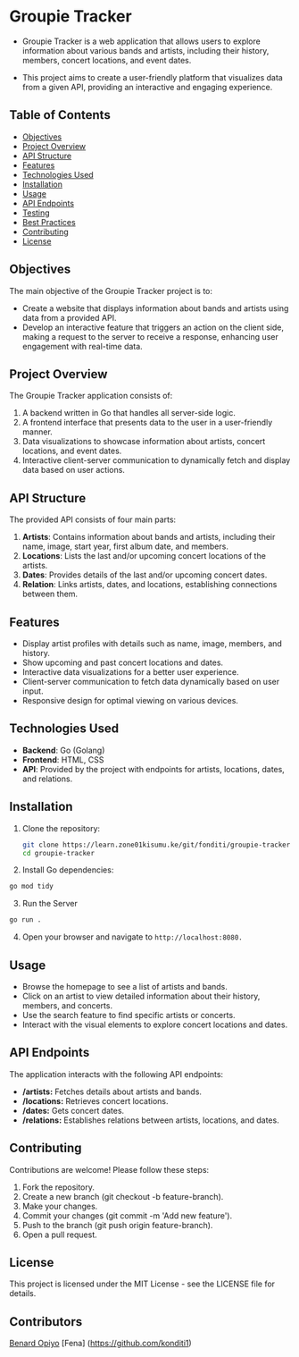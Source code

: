 # Groupie Tracker

* Groupie Tracker is a web application that allows users to explore information about various bands and artists, including their history, members, concert locations, and event dates. 

* This project aims to create a user-friendly platform that visualizes data from a given API, providing an interactive and engaging experience.

## Table of Contents

- [Objectives](#objectives)
- [Project Overview](#project-overview)
- [API Structure](#api-structure)
- [Features](#features)
- [Technologies Used](#technologies-used)
- [Installation](#installation)
- [Usage](#usage)
- [API Endpoints](#api-endpoints)
- [Testing](#testing)
- [Best Practices](#best-practices)
- [Contributing](#contributing)
- [License](#license)

## Objectives

The main objective of the Groupie Tracker project is to:

- Create a website that displays information about bands and artists using data from a provided API.
- Develop an interactive feature that triggers an action on the client side, making a request to the server to receive a response, enhancing user engagement with real-time data.

## Project Overview

The Groupie Tracker application consists of:

1. A backend written in Go that handles all server-side logic.
2. A frontend interface that presents data to the user in a user-friendly manner.
3. Data visualizations to showcase information about artists, concert locations, and event dates.
4. Interactive client-server communication to dynamically fetch and display data based on user actions.

## API Structure

The provided API consists of four main parts:

1. **Artists**: Contains information about bands and artists, including their name, image, start year, first album date, and members.
2. **Locations**: Lists the last and/or upcoming concert locations of the artists.
3. **Dates**: Provides details of the last and/or upcoming concert dates.
4. **Relation**: Links artists, dates, and locations, establishing connections between them.

## Features

- Display artist profiles with details such as name, image, members, and history.
- Show upcoming and past concert locations and dates.
- Interactive data visualizations for a better user experience.
- Client-server communication to fetch data dynamically based on user input.
- Responsive design for optimal viewing on various devices.

## Technologies Used

- **Backend**: Go (Golang)
- **Frontend**: HTML, CSS
- **API**: Provided by the project with endpoints for artists, locations, dates, and relations.

## Installation

1. Clone the repository:

   ```bash
   git clone https://learn.zone01kisumu.ke/git/fonditi/groupie-tracker.git
   cd groupie-tracker
   ```

2. Install Go dependencies:

```bash
go mod tidy

```

3. Run the Server

```bash
go run .
```

4. Open your browser and navigate to `http://localhost:8080.`

## Usage

* Browse the homepage to see a list of artists and bands.
* Click on an artist to view detailed information about their history, members, and concerts.
* Use the search feature to find specific artists or concerts.
* Interact with the visual elements to explore concert locations and dates.

## API Endpoints

The application interacts with the following API endpoints:

* **/artists:** Fetches details about artists and bands.
* **/locations:** Retrieves concert locations.
* **/dates:** Gets concert dates.
* **/relations:** Establishes relations between artists, locations, and dates.


## Contributing

Contributions are welcome! Please follow these steps:

1. Fork the repository.
2. Create a new branch (git checkout -b feature-branch).
3. Make your changes.
4. Commit your changes (git commit -m 'Add new feature').
5. Push to the branch (git push origin feature-branch).
6. Open a pull request.

## License

This project is licensed under the MIT License - see the LICENSE file for details.

## Contributors

[Benard Opiyo](https://github.com/benardopiyo) 
[Fena] (https://github.com/konditi1)
